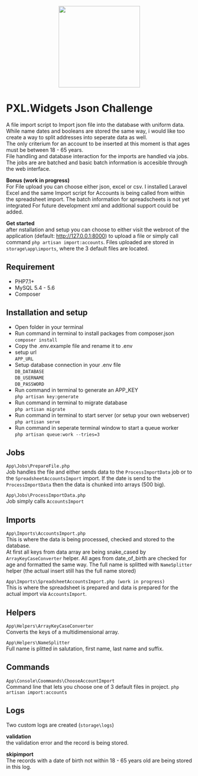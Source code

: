 <p align="center"><img src="https://assets-global.website-files.com/5ce003ab7c5e2f444ffd130c/5df61598ce102070b786763a_1.png" width="220"></p>

# PXL.Widgets Json Challenge #

A file import script to Import json file into the database with uniform data. While name dates and booleans are stored the same way, i would like too create a way to split addresses into seperate data as well.\
The only criterium for an account to be inserted at this moment is that ages must be between 18 - 65 years.\
File handling and database interaction for the imports are handled via jobs. The jobs are are batched and basic batch information is accesible through the web interface.

**Bonus (work in progress)**\
For File upload you can choose either json, excel or csv. I installed Laravel Excel and the same Import script for Accounts is being called from within the spreadsheet import. The batch information for spreadscheets is not yet integrated For future development xml and additional support could be added.

**Get started**\
after nstallation and setup you can choose to either visit the webroot of the application (default: http://127.0.0.1:8000) to upload a file or simply call command `php artisan import:accounts`. Files uploaded are stored in `storage\app\imports`, where the 3 default files are located.

## Requirement ##
- PHP7.1+
- MySQL 5.4 - 5.6
- Composer

## Installation and setup ## 
- Open folder in your terminal
- Run command in terminal to install packages from composer.json\
`composer install`
- Copy the .env.example file and rename it to .env
- setup url\
`APP_URL`
- Setup  database connection in your .env file\
`DB_DATABASE`\
`DB_USERNAME`\
`DB_PASSWORD`
- Run command in terminal to generate an APP_KEY\
`php artisan key:generate`
- Run command in terminal to migrate database\
`php artisan migrate`
- Run command in terminal to start server (or setup your own webserver)\
`php artisan serve`
- Run command in seperate terminal window to start a queue worker\
`php artisan queue:work --tries=3`

## Jobs ##
`App\Jobs\PrepareFile.php`\
Job handles the file and either sends data to the `ProcessImportData` job or to the `SpreadsheetAccountsImport` import. If the date is send to the `ProcessImportData` then the data is chunked into arrays (500 big).

`App\Jobs\ProcessImportData.php`\
Job simply calls `AccountsImport`


## Imports ##
`App\Imports\AccountsImport.php`\
This is where the data is being processed, checked and stored to the database.\
At first all keys from data array are being snake_cased by `ArrayKeyCaseConverter` helper. 
All ages from date_of_birth are checked for age and formatted the same way.
The full name is splitted with `NameSplitter` helper (the actual insert still has the full name stored) 

`App\Imports\SpreadsheetAccountsImport.php (work in progress)`\
This is where the spreadsheet is prepared and data is prepared for the actual import via `AccountsImport`.

## Helpers ##

`App\Helpers\ArrayKeyCaseConverter`\
Converts the keys of a multidimensional array.

`App\Helpers\NameSplitter`\
Full name is plitted in salutation, first name, last name and suffix.

## Commands ##

`App\Console\Coommands\ChooseAccountImport`\
Command line that lets you choose one of 3 default files in project.
`php artisan import:accounts`


## Logs ##
Two custom logs are created (`storage\logs`)

**validation**\
the validation error and the record is being stored.

**skipimport**\
The records with a date of birth not within 18 - 65 years old are being stored in this log. 
